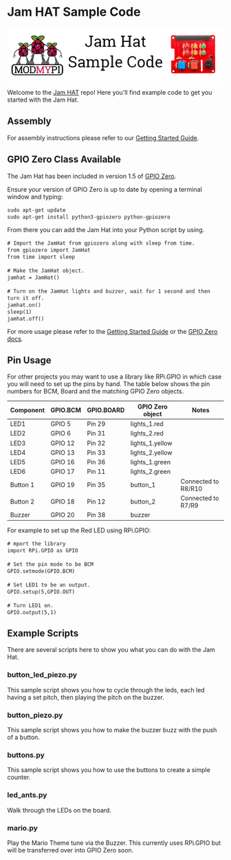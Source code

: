 # Jam HAT Sample Code

![Jam Hat Sample Code](jamhat_github.png)

Welcome to the [Jam HAT](https://www.modmypi.com/jam-hat) repo! Here you'll find example code to get you started with the Jam Hat.

## Assembly
For assembly instructions please refer to our [Getting Started Guide](https://www.modmypi.com/blog/getting-started-with-the-jamhat).

## GPIO Zero Class Available
The Jam Hat has been included in version 1.5 of [GPIO Zero](https://github.com/RPi-Distro/python-gpiozero).

Ensure your version of GPIO Zero is up to date by opening a terminal window and typing:

```
sudo apt-get update
sudo apt-get install python3-gpiozero python-gpiozero
```

From there you can add the Jam Hat into your Python script by using.

```
# Import the JamHat from gpiozero along with sleep from time.
from gpiozero import JamHat
from time import sleep

# Make the JamHat object.
jamhat = JamHat()

# Turn on the JamHat lights and buzzer, wait for 1 second and then turn it off.
jamhat.on()
sleep(1)
jamhat.off()
```

For more usage please refer to the [Getting Started Guide](https://www.modmypi.com/blog/getting-started-with-the-jamhat) or the [GPIO Zero docs](https://gpiozero.readthedocs.io/en/stable/api_boards.html#jamhat).

## Pin Usage
For other projects you may want to use a library like RPi.GPIO in which case you will need to set up the pins by hand. The table below shows the pin numbers for BCM, Board and the matching GPIO Zero objects.

| Component | GPIO.BCM | GPIO.BOARD | GPIO Zero object | Notes |
|---|---|---|---|---|
| LED1 | GPIO 5 | Pin 29 | lights_1.red | |
| LED2 | GPIO 6 | Pin 31 | lights_2.red | |
| LED3 | GPIO 12 | Pin 32 | lights_1.yellow | |
| LED4 | GPIO 13 | Pin 33 | lights_2.yellow | |
| LED5 | GPIO 16 | Pin 36 | lights_1.green | |
| LED6 | GPIO 17 | Pin 11 | lights_2.green | |
| Button 1 | GPIO 19 | Pin 35 | button_1 | Connected to R8/R10 |
| Button 2 | GPIO 18 | Pin 12 | button_2 | Connected to R7/R9 |
| Buzzer | GPIO 20 | Pin 38 | buzzer | |

For example to set up the Red LED using RPi.GPIO:

```
# mport the library
import RPi.GPIO as GPIO

# Set the pin mode to be BCM
GPIO.setmode(GPIO.BCM)

# Set LED1 to be an output.
GPIO.setup(5,GPIO.OUT)

# Turn LED1 on.
GPIO.output(5,1)
```

## Example Scripts

There are several scripts here to show you what you can do with the Jam Hat.

### button_led_piezo.py
This sample script shows you how to cycle through the leds, each led having a set pitch, then playing the pitch on the buzzer.

### button_piezo.py
This sample script shows you how to make the buzzer buzz with the push of a button.

### buttons.py
This sample script shows you how to use the buttons to create a simple counter.

### led_ants.py
Walk through the LEDs on the board.

### mario.py
Play the Mario Theme tune via the Buzzer. This currently uses RPi.GPIO but will be transferred over into GPIO Zero soon.
